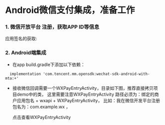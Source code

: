 # Android微信支付集成，准备工作

### 1. 微信开放平台 注册，获取APP ID等信息

   应用签名的获取:

### 2. Android端集成

  - 在app build.gradle下添加以下依赖：
  
  ```
    implementation 'com.tencent.mm.opensdk:wechat-sdk-android-with-mta:+'
  ```

  - 接收微信回调需要一个WXPayEntryActivity，目录如下图，推荐直接拷贝项目demo中的类，
    这里需要注意WXPayEntryActivity 路径必须为：绑定的商户应用包名 + wxapi + WXPayEntryActivity，
    比如：我在微信开发平台注册包名为：com.example.wx ，

    点击查看WXPayEntryActivity

